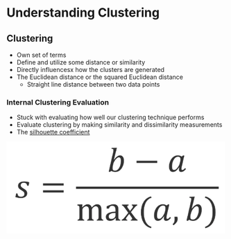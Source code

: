 # Understanding Clustering

## Clustering

* Own set of terms
* Define and utilize some distance or similarity
* Directly influencesx how the clusters are generated
* The Euclidean distance or the squared Euclidean distance
  * Straight line distance between two data points

### Internal Clustering Evaluation

* Stuck with evaluating how well our clustering technique performs
* Evaluate clustering by making similarity and dissimilarity measurements
* The [silhouette coefficient]('https://en.wikipedia.org/wiki/Silhouette_(clustering)')

![alt text](silhouette_coefficient.png)